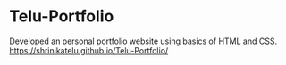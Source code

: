 # Telu-Portfolio
Developed an personal portfolio website using basics of HTML and CSS.
https://shrinikatelu.github.io/Telu-Portfolio/
